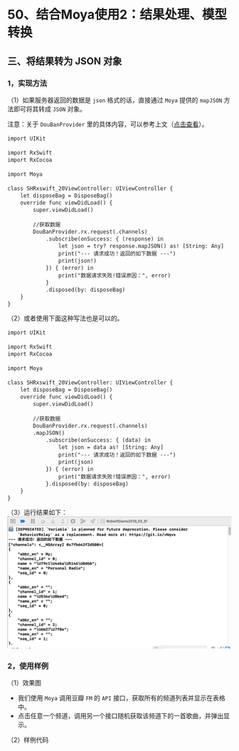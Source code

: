 # 50、结合Moya使用2：结果处理、模型转换
## 三、将结果转为 JSON 对象
### 1，实现方法
（1）如果服务器返回的数据是 `json` 格式的话，直接通过 `Moya` 提供的 `mapJSON` 方法即可将其转成 `JSON` 对象。

注意：关于 `DouBanProvider` 里的具体内容，可以参考上文（[点击查看](https://link.jianshu.com/?t=http%3A%2F%2Fwww.hangge.com%2Fblog%2Fcache%2Fdetail_2012.html)）。

```
import UIKit

import RxSwift
import RxCocoa

import Moya

class SHRxswift_20ViewController: UIViewController {
    let disposeBag = DisposeBag()
    override func viewDidLoad() {
        super.viewDidLoad()
        
        //获取数据
        DouBanProvider.rx.request(.channels)
            .subscribe(onSuccess: { (response) in
                let json = try? response.mapJSON() as! [String: Any]
                print("--- 请求成功！返回的如下数据 ---")
                print(json!)
            }) { (error) in
                print("数据请求失败!错误原因：", error)
            }
            .disposed(by: disposeBag)
    }
}
```
（2）或者使用下面这种写法也是可以的。
```
import UIKit

import RxSwift
import RxCocoa

import Moya

class SHRxswift_20ViewController: UIViewController {
    let disposeBag = DisposeBag()
    override func viewDidLoad() {
        super.viewDidLoad()
        
        //获取数据
        DouBanProvider.rx.request(.channels)
        .mapJSON()
            .subscribe(onSuccess: { (data) in
                let json = data as! [String: Any]
                print("--- 请求成功！返回的如下数据 ---")
                print(json)
            }) { (error) in
                print("数据请求失败!错误原因：", error)
            }.disposed(by: disposeBag)
    }
}
```
（3）运行结果如下：
![](https://raw.githubusercontent.com/univer2012/personal-document/master/Pictures/2019/Rxswift/Rx_50_1.png)

### 2，使用样例
（1）效果图

* 我们使用 `Moya` 调用豆瓣 `FM` 的 `API` 接口，获取所有的频道列表并显示在表格中。
* 点击任意一个频道，调用另一个接口随机获取该频道下的一首歌曲，并弹出显示。

（2）样例代码
